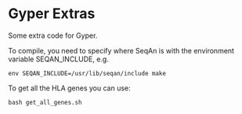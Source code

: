 # Gyper Extras
Some extra code for Gyper.

To compile, you need to specify where SeqAn is with the environment variable SEQAN_INCLUDE, e.g.
```
env SEQAN_INCLUDE=/usr/lib/seqan/include make
```

To get all the HLA genes you can use:

```
bash get_all_genes.sh
```
